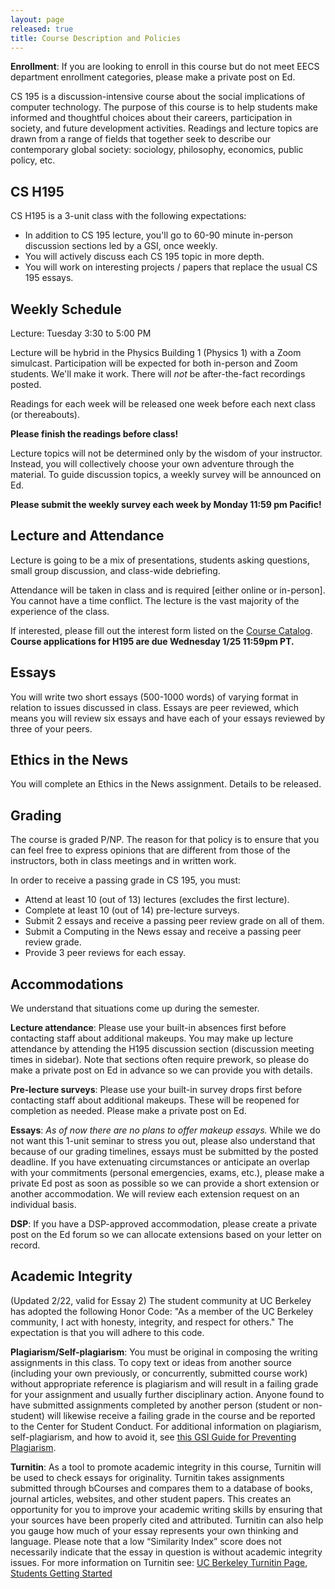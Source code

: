 ```yaml
---
layout: page
released: true
title: Course Description and Policies
---
```


**Enrollment**: If you are looking to enroll in this course but do not meet
EECS department enrollment categories, please make a private post on Ed.

CS 195 is a discussion-intensive course about the social implications of
computer technology. The purpose of this course is to help students make
informed and thoughtful choices about their careers, participation in society,
and future development activities. Readings and lecture topics are drawn from a
range of fields that together seek to describe our contemporary global society:
sociology, philosophy, economics, public policy, etc.

## CS H195

CS H195 is a 3-unit class with the following expectations:

* In addition to CS 195 lecture, you'll go to 60-90 minute in-person discussion sections led by a GSI, once weekly.
* You will actively discuss each CS 195 topic in more depth.
* You will work on interesting projects / papers that replace the usual CS 195 essays.

## Weekly Schedule

Lecture: Tuesday 3:30 to 5:00 PM

Lecture will be hybrid in the Physics Building 1 (Physics 1) with a Zoom simulcast.
Participation will be expected for both in-person and Zoom students. We'll make
it work. There will *not* be after-the-fact recordings posted.

Readings for each week will be released one week before each next class (or thereabouts).

**Please finish the readings before class!**

Lecture topics will not be determined only by the wisdom of your instructor.
Instead, you will collectively choose your own adventure through the material.  To guide discussion topics, a weekly survey will be announced on Ed.

**Please submit the weekly survey each week by Monday 11:59 pm Pacific!**

## Lecture and Attendance

Lecture is going to be a mix of presentations, students asking questions, small
group discussion, and class-wide debriefing.

Attendance will be taken in class and is required [either online or in-person].
You cannot have a time conflict. The lecture is the vast majority of the
experience of the class.

If interested, please fill out the interest form listed on the
[Course Catalog](https://classes.berkeley.edu/content/2023-spring-compsci-h195-001-lec-001).
**Course applications for H195 are due Wednesday 1/25 11:59pm PT.**

## Essays

You will write two short essays (500-1000 words) of varying format in relation
to issues discussed in class. Essays are peer reviewed, which means you will
review six essays and have each of your essays reviewed by three of your peers.

## Ethics in the News

You will complete an Ethics in the News assignment. Details to be released.

## Grading

The course is graded P/NP. The reason for that policy is to ensure that you can
feel free to express opinions that are different from those of the instructors,
both in class meetings and in written work.

In order to receive a passing grade in CS 195, you must:

* Attend at least 10 (out of 13) lectures (excludes the first lecture).
* Complete at least 10 (out of 14) pre-lecture surveys.
* Submit 2 essays and receive a passing peer review grade on all of them.
* Submit a Computing in the News essay and receive a passing peer review grade.
* Provide 3 peer reviews for each essay.

## Accommodations

We understand that situations come up during the semester.

**Lecture attendance**: Please use your built-in absences first before
contacting staff about additional makeups. You may make up lecture attendance
by attending the H195 discussion section (discussion meeting times in sidebar).
Note that sections often require prework, so please do make a private post on
Ed in advance so we can provide you with details.

**Pre-lecture surveys**: Please use your built-in survey drops first before
contacting staff about additional makeups. These will be reopened for
completion as needed. Please make a private post on Ed.

**Essays**: *As of now there are no plans to offer makeup essays.* While we do
not want this 1-unit seminar to stress you out, please also understand that
because of our grading timelines, essays must be submitted by the posted
deadline. If you have extenuating circumstances or anticipate an overlap with
your commitments (personal emergencies, exams, etc.), please make a private Ed
post as soon as possible so we can provide a short extension or another
accommodation. We will review each extension request on an individual basis.

**DSP**: If you have a DSP-approved accommodation, please create a private post
on the Ed forum so we can allocate extensions based on your letter on record.
<!--describing your accommodation or the extenuating circumstances, as well as
the number of additional days that you require to complete the assignment.
-->

## Academic Integrity

(Updated 2/22, valid for Essay 2) The student community at UC Berkeley has adopted the following Honor Code: "As a member of the UC Berkeley community, I act with honesty, integrity, and respect for others." The expectation is that you will adhere to this code.

**Plagiarism/Self-plagiarism**: You must be original in composing the writing assignments in this class. To copy text or ideas from another source (including your own previously, or concurrently, submitted course work) without appropriate reference is plagiarism and will result in a failing grade for your assignment and usually further disciplinary action.  Anyone found to have submitted assignments completed by another person (student or non-student) will likewise receive a failing grade in the course and be reported to the Center for Student Conduct. For additional information on plagiarism, self-plagiarism, and how to avoid it, see [this GSI Guide for Preventing Plagiarism](http://gsi.berkeley.edu/teachingguide/misconduct/prevent-plag.html).

**Turnitin**:
As a tool to promote academic integrity in this course, Turnitin will be used to check essays for originality. Turnitin takes assignments submitted through bCourses and compares them to a database of books, journal articles, websites, and other student papers. This creates an opportunity for you to improve your academic writing skills by ensuring that your sources have been properly cited and attributed. Turnitin can also help you gauge how much of your essay represents your own thinking and language. Please note that a low “Similarity Index” score does not necessarily indicate that the essay in question is without academic integrity issues. For more information on Turnitin see: [UC Berkeley Turnitin Page](https://rtl.berkeley.edu/services-programs/academic-integrity), [Students Getting Started](https://rtl.berkeley.edu/services-programs/academic-integrity/students-get-started-turnitin)
